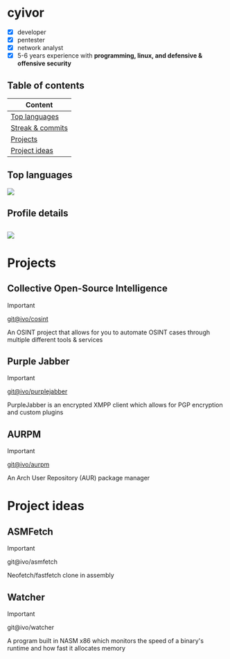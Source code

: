 # cyivor
- [x] developer
- [x] pentester
- [x] network analyst
- [x] 5-6 years experience with **programming, linux, and defensive & offensive security**

## Table of contents
| Content      |
| ------------- |
| [Top languages](#Top-languages)  |
| [Streak & commits](#Profile-details)  |
| [Projects](#Projects)  |
| [Project ideas](#Project-ideas)  |

## Top languages
![](https://github-readme-stats.vercel.app/api/top-langs/?username=cyivor&layout=compact&theme=dracula&hide_border=true)

## Profile details
![](http://github-profile-summary-cards.vercel.app/api/cards/profile-details?username=cyivor&theme=dracula)
---

# Projects

## Collective Open-Source Intelligence
> [!IMPORTANT]
> [git@ivo/cosint](https://github.com/cyivor/COSINT)
> 
> An OSINT project that allows for you to automate OSINT cases through multiple different tools & services

## Purple Jabber 
> [!IMPORTANT]
> [git@ivo/purplejabber](https://github.com/cyivor/purplejabber)
> 
> PurpleJabber is an encrypted XMPP client which allows for PGP encryption and custom plugins 

## AURPM
> [!IMPORTANT]
> [git@ivo/aurpm](https://github.com/cyivor/aurpm)
> 
> An Arch User Repository (AUR) package manager

# Project ideas
## ASMFetch
> [!IMPORTANT]
> git@ivo/asmfetch
> 
> Neofetch/fastfetch clone in assembly

## Watcher
> [!IMPORTANT]
> git@ivo/watcher
> 
> A program built in NASM x86 which monitors the speed of a binary's runtime and how fast it allocates memory
